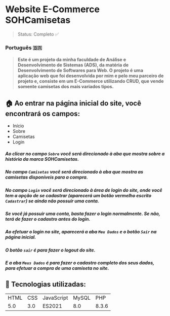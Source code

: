 <h1>Website E-Commerce SOHCamisetas</h1>

> Status: Completo ✅

<h3>Português 🇧🇷</h3>

> #### Este é um projeto da minha faculdade de Análise e Desenvolvimento de Sistemas (ADS), da matéria de Desenvolvimento de Softwares para Web. O projeto é uma aplicação web que foi desenvolvida por mim e pelo meu parceiro de projeto e, consiste em um E-Commerce utilizando CRUD, que vende somente camisetas dos mais variados tipos.

## 🏠 Ao entrar na página inicial do site, você encontrará os campos:

+ Início
+ Sobre
+ Camisetas
+ Login

##### Ao clicar no campo ``Sobre`` você será direcionado à aba que mostra sobre a história da marca SOHCamisetas.

##### No campo ``Camisetas`` você será direcionado à aba que mostra as camisetas disponíveis para a compra.

##### No campo ``Login`` você será direcionado à área de login do site, onde você tem a opção de se cadastrar (aparecerá um botão vermelho escrito `Cadastrar`) se ainda não possuir uma conta.

##### Se você já possuir uma conta, basta fazer o login normalmente. Se não, terá de fazer o cadastro antes do login.

##### Ao efetuar o login no site, aparecerá a aba `Meu Dados` e o botão `Sair` na página inicial.

##### O botão `sair` é para fazer o logout do site.

##### E a aba `Meus Dados` é para fazer o cadastro completo dos seus dados, para efetuar a compra de uma camiseta no site.

## 🤖 Tecnologias utilizadas:

<table>
  <tr>
    <td>HTML</td>
    <td>CSS</td>
    <td>JavaScript</td>
    <td>MySQL</td>
    <td>PHP</td>
  </tr>
  <tr>
    <td>5.0</td>
    <td>3.0</td>
    <td>ES2021</td>
    <td>8.0</td>
    <td>8.3.6</td>
  </tr>
</table>
